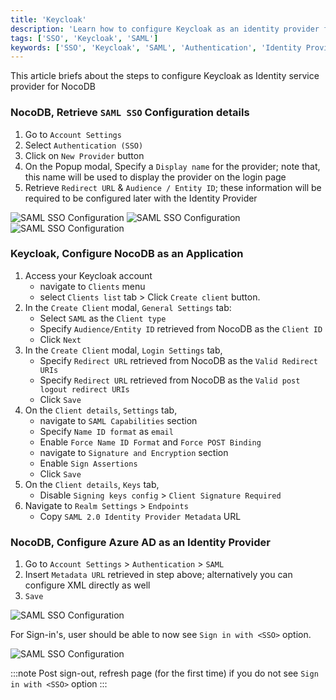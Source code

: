 ```yaml
---
title: 'Keycloak' 
description: 'Learn how to configure Keycloak as an identity provider for NocoDB.' 
tags: ['SSO', 'Keycloak', 'SAML']
keywords: ['SSO', 'Keycloak', 'SAML', 'Authentication', 'Identity Provider']
---
```


This article briefs about the steps to configure Keycloak as Identity service provider for NocoDB

### NocoDB, Retrieve `SAML SSO` Configuration details
1. Go to `Account Settings`
2. Select `Authentication (SSO)`
3. Click on `New Provider` button
4. On the Popup modal, Specify a `Display name` for the provider; note that, this name will be used to display the provider on the login page
5. Retrieve `Redirect URL` & `Audience / Entity ID`; these information will be required to be configured later with the Identity Provider

![SAML SSO Configuration](/img/v2/account-settings/SSO-1.png)
![SAML SSO Configuration](/img/v2/account-settings/SAML-2.png)
![SAML SSO Configuration](/img/v2/account-settings/SAML-3.png)


### Keycloak, Configure NocoDB as an Application
1. Access your Keycloak account  
    - navigate to `Clients` menu 
    - select `Clients list` tab > Click `Create client` button.
2. In the `Create Client` modal, `General Settings` tab:
    - Select `SAML` as the `Client type`
    - Specify `Audience/Entity ID` retrieved from NocoDB as the `Client ID`
    - Click `Next`
3. In the `Create Client` modal, `Login Settings` tab,
    - Specify `Redirect URL` retrieved from NocoDB as the `Valid Redirect URIs`
    - Specify `Redirect URL` retrieved from NocoDB as the `Valid post logout redirect URIs`
    - Click `Save`
4. On the `Client details`, `Settings` tab,
    - navigate to `SAML Capabilities` section
    - Specify `Name ID format` as `email`
    - Enable `Force Name ID Format` and `Force POST Binding`
    - navigate to `Signature and Encryption` section
    - Enable `Sign Assertions`
    - Click `Save`
5. On the `Client details`, `Keys` tab,
    - Disable `Signing keys config` > `Client Signature Required`   
6. Navigate to `Realm Settings` > `Endpoints` 
    - Copy `SAML 2.0 Identity Provider Metadata` URL

### NocoDB, Configure Azure AD as an Identity Provider
1. Go to `Account Settings` > `Authentication` > `SAML`
2. Insert `Metadata URL` retrieved in step above; alternatively you can configure XML directly as well
3. `Save`

![SAML SSO Configuration](/img/v2/account-settings/SAML-4.png)

For Sign-in's, user should be able to now see `Sign in with <SSO>` option.

![SAML SSO Configuration](/img/v2/account-settings/SSO-SignIn.png)

:::note
Post sign-out, refresh page (for the first time) if you do not see `Sign in with <SSO>` option
:::
